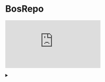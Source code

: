 # BosRepo

![Alt text](https://github.com/BosMathias/BosRepo/blob/master/README.md)
<details>
<summary></summary>
custom_mark13
@startuml;
actor User;
participant "AANPASSING" as A;
participant "Second Class" as B;
participant "Last Class" as C;
User -> A: DoWork;
activate A;
A -> B: Create Request;
activate B;
B -> C: DoWork;
activate C;
C -> B: WorkDone;
destroy C;
B -> A: Request Created;
deactivate B;
A -> User: Done;
deactivate A;
@enduml
custom_mark13
</details>
